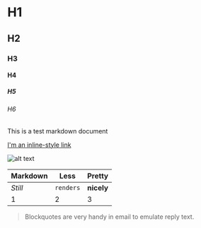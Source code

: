 # H1
## H2
### H3
#### H4
##### H5
###### H6

This is a test markdown document

[I'm an inline-style link](https://www.microsoft.com)

![alt text](https://assets.onestore.ms/cdnfiles/external/uhf/long/9a49a7e9d8e881327e81b9eb43dabc01de70a9bb/images/microsoft-gray.png "Microsoft Logo")

Markdown | Less | Pretty
--- | --- | ---
*Still* | `renders` | **nicely**
1 | 2 | 3

> Blockquotes are very handy in email to emulate reply text.
